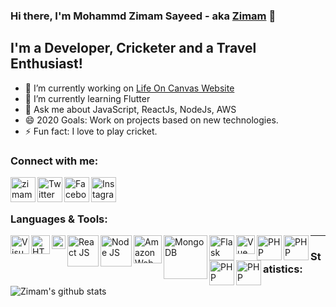 ### Hi there, I'm Mohammd Zimam Sayeed - aka [Zimam][website] 👋

## I'm a Developer, Cricketer and a Travel Enthusiast!
- 🔭 I’m currently working on [Life On Canvas Website][website]
- 🌱 I’m currently learning Flutter
- 💬 Ask me about JavaScript, ReactJs, NodeJs, AWS
- 😄 2020 Goals: Work on projects based on new technologies.
- ⚡ Fun fact: I love to play cricket.

### Connect with me:
[<img align="left" alt="zimamsayeed.com" width="40px" src="https://i.pinimg.com/originals/90/6b/94/906b94d1bed351b8d0f2f95448a0d6c0.png" />][website]
[<img align="left" alt="Twitter" width="40px" src="https://picklefeetgames.com/wp-content/uploads/2018/12/twitter-app-icon-transparent-17-2.png" />][Twitter]
[<img align="left" alt="Facebook" width="40px" src="https://cdn4.iconfinder.com/data/icons/social-media-icons-the-circle-set/48/facebook_circle-512.png" />][Facebook]
[<img align="left" alt="Instagram" width="40px" src="https://upload.wikimedia.org/wikipedia/commons/thumb/e/e7/Instagram_logo_2016.svg/768px-Instagram_logo_2016.svg.png" />][Instagram]

<br />
<br />

### Languages & Tools:
[<img align="left" alt="Visual Studio Code" width="30px" src="https://upload.wikimedia.org/wikipedia/commons/thumb/9/9a/Visual_Studio_Code_1.35_icon.svg/1200px-Visual_Studio_Code_1.35_icon.svg.png" />](https://code.visualstudio.com/)
[<img align="left" alt="HTML" width="30px" src="https://upload.wikimedia.org/wikipedia/commons/thumb/6/61/HTML5_logo_and_wordmark.svg/1200px-HTML5_logo_and_wordmark.svg.png" />](https://www.w3schools.com/html/)
[<img align="left" alt="CSS" width="22px" src="https://seeklogo.com/images/C/css3-logo-FD8D698B77-seeklogo.com.png" />](https://www.w3schools.com/css/)
[<img align="left" alt="React JS" width="50px" src="https://upload.wikimedia.org/wikipedia/commons/thumb/a/a7/React-icon.svg/1200px-React-icon.svg.png" />](https://reactjs.org/)
[<img align="left" alt="Node JS" width="50px" src="https://upload.wikimedia.org/wikipedia/commons/thumb/d/d9/Node.js_logo.svg/1200px-Node.js_logo.svg.png" />](https://nodejs.org/en/)
[<img align="left" alt="Amazon Web Services" width="45px" src="https://miro.medium.com/max/4000/1*b_al7C5p26tbZG4sy-CWqw.png" />](https://aws.amazon.com/)
[<img align="left" alt="MongoDB" width="70px" src="https://webassets.mongodb.com/_com_assets/cms/MongoDB_Logo_FullColorBlack_RGB-4td3yuxzjs.png" />](https://www.mongodb.com/)
[<img align="left" alt="Flask" width="40px" src="https://miro.medium.com/max/800/1*Q5EUk28Xc3iCDoMSkrd1_w.png" />](https://flask.palletsprojects.com/en/1.1.x/)
[<img align="left" alt="Vue Js" width="30px" src="https://vuejs.org/images/logo.png" />](https://vuejs.org/)
[<img align="left" alt="PHP" width="40px" src="https://www.php.net/images/logos/new-php-logo.svg" />](https://www.php.net/)
[<img align="left" alt="PHP" width="40px" src="https://seeklogo.com/images/L/laravel-framework-logo-C10176EC8C-seeklogo.com.png" />](https://laravel.com/)
[<img align="left" alt="PHP" width="40px" src="https://www.gstatic.com/devrel-devsite/prod/va2f579f943e40687d02fe75a771878e054c901286ea550f8e49c5efb402dac68/firebase/images/touchicon-180.png" />](https://firebase.google.com/)
[<img align="left" alt="PHP" width="40px" src="https://cdn.worldvectorlogo.com/logos/mysql.svg" />](https://www.mysql.com/)

---

### Statistics:
![Zimam's github stats](https://github-readme-stats.vercel.app/api?username=zmmsayeed&hide=contribs&show_icons=true)

[website]: https://google.com
[Facebook]: https://www.facebook.com/zmmsayeed
[Twitter]: https://twitter.com/zmmsayeed
[Instagram]: https://www.instagram.com/zmmsayeed/


<!--
**zmmsayeed/zmmsayeed** is a ✨ _special_ ✨ repository because its `README.md` (this file) appears on your GitHub profile.

Here are some ideas to get you started:

- 🔭 I’m currently working on ...
- 🌱 I’m currently learning ...
- 👯 I’m looking to collaborate on ...
- 🤔 I’m looking for help with ...
- 💬 Ask me about ...
- 📫 How to reach me: ...
- 😄 Pronouns: ...
- ⚡ Fun fact: ...
-->
